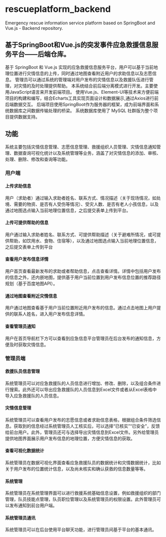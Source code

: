 # rescueplatform_backend
Emergency rescue information service platform based on SpringBoot and Vue.js - Backend repository.

## 基于SpringBoot和Vue.js的突发事件应急救援信息服务平台——后端仓库。
基于 SpringBoot 和 Vue.js 实现的应急救援信息服务平台，用户可以基于当前地理位置进行灾情信息的上传，同时通过地图查看附近用户的求助信息以及志愿信息。
管理员可以通过系统的管理端对用户发布的灾情信息以及救援队伍进行管理，对灾情的及时处理提供帮助。
本系统结合前后端分离模式进行开发。主要使用JavaScript语言来开发前端项目。
使用Vue.js、Element-UI等技术来方便前端项目的构建和编写，结合Echarts工具实现页面设计和数据展示,通过Axios进行前后端数据交互。
后端项目使用SpringBoot作为服务器的框架，成为前端界面和系统数据库之间数据传输处理的桥梁。
系统数据库使用了 MySQL 社群版为整个项目提供数据支持。


## 功能
系统主要包括灾情信息管理、志愿信息管理、救援组织人员管理、灾情信息通知管理、数据查询可视化统计以及系统管理等业务，涵盖了对灾情信息的添加、审核、处理、删除、修改和查询等功能。

### 用户端
#### 上传求助信息
用户（求助者）通过输入求助者姓名、联系方式、情况描述（关于现场情况，如处境、需要的物资、是否有人受伤等情况）、受灾人数、是否有老人小孩信息，以及通过地图选点输入当前地理位置信息，之后提交表单上传到平台。
#### 上传可提供帮助的信息
用户通过输入求助者姓名、联系方式、可提供帮助描述（关于避难所情况，或可提供帮助，如饮用水、食物、住宿等），以及通过地图选点输入当前地理位置信息，之后提交表单上传到平台
#### 查看用户发布信息详情
用户首页查看最新发布的求助或者帮助信息，点击查看详情。详情中包括用户发布的信息之外，还内嵌地图，提供基于用户当前位置到用户发布信息位置的推荐路径规划（基于百度地图API）。
#### 通过地图查看附近灾情信息
用户通过地图查看基于用户当前位置附近用户发布的信息。通过点击地图上用户提供的联系人姓名，进入用户发布信息详情。
#### 查看管理员通知
用户在首页导航栏下方可以查看到应急信息平台管理员在后台发布的通知信息，方便及时获取灾情信息。
### 管理员端
#### 救援队员信息管理
系统管理员可以对应急救援队的人员信息进行增加、修改、删除，以及组合条件进行搜索。此外还可以导出应急救援队的人员信息到Excel文件或者从Excel表格中导入应急救援队的人员信息。
#### 灾情信息管理
系统管理员可以查看用户发布的志愿信息或者求助信息表格，根据组合条件筛选信息。获取到的信息经过系统管理员人工核实后，可以选择“已核实”“已安全”，反馈给前台用户。此外，管理员还可与选择导出灾情信息到Excel文件。另外给管理员提供地图界面展示用户发布信息的地理位置，方便灾情信息的获取。
#### 查看可视化数据统计
系统管理员在数据可视化界面查看应急救援队员的数据统计和灾情数据统计，比如关于用户发布的位置统计信息，以及尚未核实和确认获救的信息数量等等。
#### 系统管理
系统管理员在系统管理界面可以进行救援系统基础信息设置，例如救援组织的部门管理，队员技能点管理，队员职位管理以及系统管理员的权限设置。此外管理员可以发布通知到前台用户端。
#### 系统管理员通讯
系统管理员可以在后台使用平台聊天功能，进行管理员间基于平台的基本通讯。
